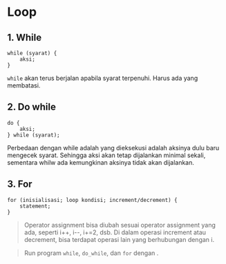 # Loop

## 1. While
```angular2html
while (syarat) {
    aksi;
}
```
`while` akan terus berjalan apabila syarat terpenuhi. Harus ada yang membatasi. 

## 2. Do while
```angular2html
do {
    aksi;
} while (syarat);
```
Perbedaan dengan while adalah yang dieksekusi adalah aksinya dulu baru mengecek syarat. Sehingga aksi akan tetap dijalankan minimal sekali, sementara whilw ada kemungkinan aksinya tidak akan dijalankan.

## 3. For
```angular2html
for (inisialisasi; loop kondisi; increment/decrement) {
    statement;
}
```
> Operator assignment bisa diubah sesuai operator assignment yang ada, seperti i++, i--, i+=2, dsb.
> Di dalam operasi increment atau decrement, bisa terdapat operasi lain yang berhubungan dengan i.

> Run program `while`, `do_while`, dan `for` dengan .
